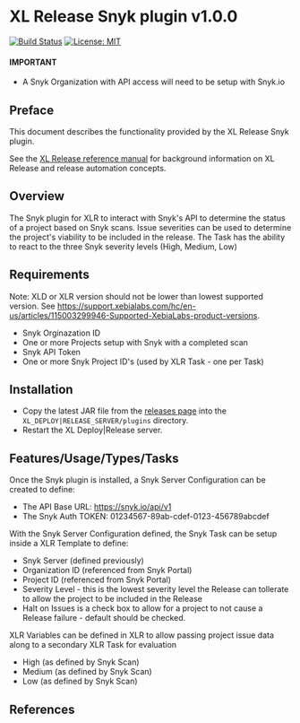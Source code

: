 # XL Release Snyk plugin v1.0.0

[![Build Status][xlr-snyk-plugin-travis-image]][xlr-snyk-plugin-travis-url]
[![License: MIT][xlr-snyk-plugin-license-image]][xlr-snyk-plugin-license-url]

[xlr-snyk-plugin-travis-image]: https://travis-ci.org/xebialabs-community/xlr-snyk-plugin.svg?branch=master
[xlr-snyk-plugin-travis-url]: https://travis-ci.org/xebialabs-community/xlr-snyk-plugin
[xlr-snyk-plugin-license-image]: https://img.shields.io/badge/License-MIT-yellow.svg
[xlr-snyk-plugin-license-url]: https://opensource.org/licenses/MIT
[xlr-snyk-plugin-downloads-image]: https://img.shields.io/github/downloads/xebialabs-community/xlr-snyk-plugin/total.svg

#### IMPORTANT ####

* A Snyk Organization with API access will need to be setup with Snyk.io


## Preface

This document describes the functionality provided by the XL Release Snyk plugin.

See the [XL Release reference manual](https://docs.xebialabs.com/xl-release) for background information on XL Release and release automation concepts.  

## Overview
The Snyk plugin for XLR to interact with Snyk's API to determine the status of a project based on Snyk scans.  Issue severities can be used to determine the project's viability to be included in the release.  The Task has the ability to react to the three Snyk severity levels (High, Medium, Low)

## Requirements

Note:  XLD or XLR version should not be lower than lowest supported version.  See <https://support.xebialabs.com/hc/en-us/articles/115003299946-Supported-XebiaLabs-product-versions>.

* Snyk Orginazation ID
* One or more Projects setup with Snyk with a completed scan
* Snyk API Token
* One or more Snyk Project ID's (used by XLR Task - one per Task)

## Installation

* Copy the latest JAR file from the [releases page](https://github.com/xebialabs-community/xlr-snyk-plugin/releases) into the `XL_DEPLOY|RELEASE_SERVER/plugins` directory.
* Restart the XL Deploy|Release server.

## Features/Usage/Types/Tasks

Once the Snyk plugin is installed, a Snyk Server Configuration can be created to define:
* The API Base URL: https://snyk.io/api/v1
* The Snyk Auth TOKEN: 01234567-89ab-cdef-0123-456789abcdef

With the Snyk Server Configuration defined, the Snyk Task can be setup inside a XLR Template to define:
* Snyk Server (defined previously)
* Organization ID (referenced from Snyk Portal)
* Project ID (referenced from Snyk Portal)
* Severity Level - this is the lowest severity level the Release can tollerate to allow the project to be included in the Release
* Halt on Issues is a check box to allow for a project to not cause a Release failure - default should be checked.

XLR Variables can be defined in XLR to allow passing project issue data along to a secondary XLR Task for evaluation
* High (as defined by Snyk Scan)
* Medium (as defined by Snyk Scan)
* Low (as defined by Snyk Scan)

## References

